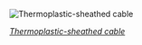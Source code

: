 
![Thermoplastic-sheathed cable](https://upload.wikimedia.org/wikipedia/commons/thumb/a/a0/Electric_guide_3%C3%972.5_mm.jpg/525px-Electric_guide_3%C3%972.5_mm.jpg)

*[Thermoplastic-sheathed cable](https://wikipedia.org/wiki/File:Electric_guide_3%C3%972.5_mm.jpg)*
